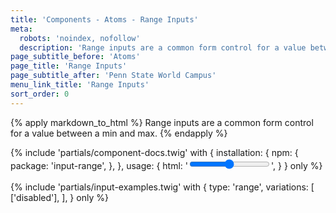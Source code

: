 ```yaml
---
title: 'Components - Atoms - Range Inputs'
meta:
  robots: 'noindex, nofollow'
  description: 'Range inputs are a common form control for a value between a min and max.'
page_subtitle_before: 'Atoms'
page_title: 'Range Inputs'
page_subtitle_after: 'Penn State World Campus'
menu_link_title: 'Range Inputs'
sort_order: 0
---
```

{% apply markdown_to_html %}
Range inputs are a common form control for a value between a min and max.
{% endapply %}

{% include 'partials/component-docs.twig' with {
  installation: {
    npm: {
      package: 'input-range',
    },
  },
  usage: {
    html: '<input type="range">',
  }
} only %}
<br>
<br>
{% include 'partials/input-examples.twig' with {
  type: 'range',
  variations: [
    ['disabled'],
  ],
} only %}